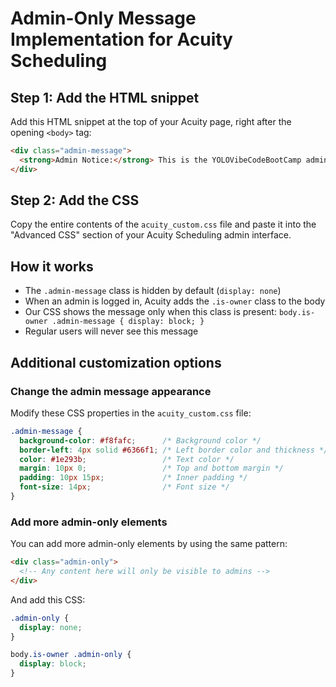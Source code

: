 # Admin-Only Message Implementation for Acuity Scheduling

## Step 1: Add the HTML snippet
Add this HTML snippet at the top of your Acuity page, right after the opening `<body>` tag:

```html
<div class="admin-message">
  <strong>Admin Notice:</strong> This is the YOLOVibeCodeBootCamp admin view. Customer-facing elements are shown below. Any changes made here will affect the public booking page.
</div>
```

## Step 2: Add the CSS
Copy the entire contents of the `acuity_custom.css` file and paste it into the "Advanced CSS" section of your Acuity Scheduling admin interface.

## How it works
- The `.admin-message` class is hidden by default (`display: none`)
- When an admin is logged in, Acuity adds the `.is-owner` class to the body
- Our CSS shows the message only when this class is present: `body.is-owner .admin-message { display: block; }`
- Regular users will never see this message

## Additional customization options

### Change the admin message appearance
Modify these CSS properties in the `acuity_custom.css` file:

```css
.admin-message {
  background-color: #f8fafc;      /* Background color */
  border-left: 4px solid #6366f1; /* Left border color and thickness */
  color: #1e293b;                 /* Text color */
  margin: 10px 0;                 /* Top and bottom margin */
  padding: 10px 15px;             /* Inner padding */
  font-size: 14px;                /* Font size */
}
```

### Add more admin-only elements
You can add more admin-only elements by using the same pattern:

```html
<div class="admin-only">
  <!-- Any content here will only be visible to admins -->
</div>
```

And add this CSS:

```css
.admin-only {
  display: none;
}

body.is-owner .admin-only {
  display: block;
}
```
